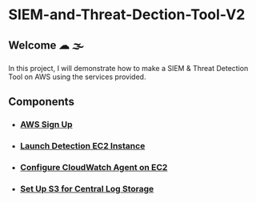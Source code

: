 # SIEM-and-Threat-Dection-Tool-V2
## Welcome ☁︎ 🌫

In this project, I will demonstrate how to make a SIEM & Threat Detection Tool on AWS using the services provided. 

## Components 

- <h3><a href="src/part1.md">AWS Sign Up</a><h3>
- <h3><a href="src/part2.md">Launch Detection EC2 Instance</a><h3>
- <h3><a href="src/part3.md">Configure CloudWatch Agent on EC2</a><h3>
- <h3><a href="src/part4.md">Set Up S3 for Central Log Storage</a><h3>